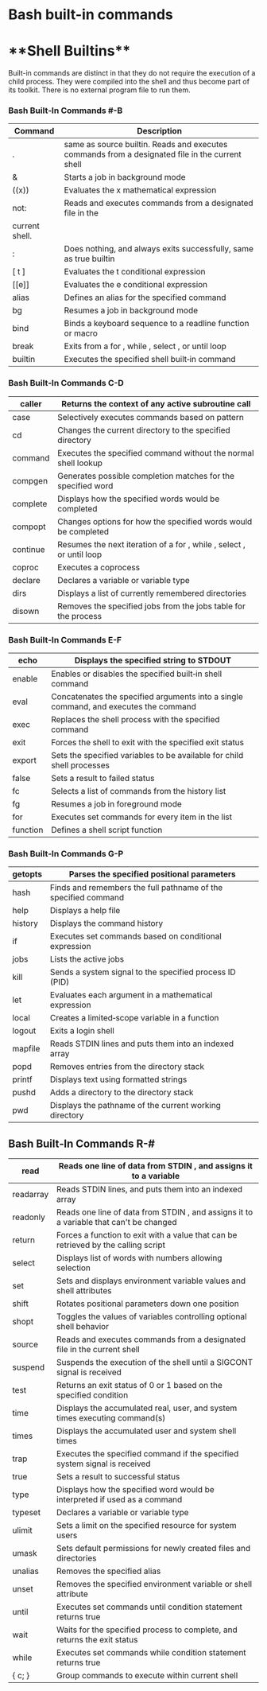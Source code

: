 # Bash built-in commands

# \***\*Shell Builtins\*\***

Built-in commands are distinct in that they do not require the execution of a child process. They were compiled into the shell and thus become part of its toolkit. There is no external program file to run them.

### Bash Built‐In Commands #-B

| Command        | Description                                                                                     |
| -------------- | ----------------------------------------------------------------------------------------------- |
| .              | same as source builtin. Reads and executes commands from a designated file in the current shell |
| &              | Starts a job in background mode                                                                 |
| ((x))          | Evaluates the x mathematical expression                                                         |
| not:           | Reads and executes commands from a designated file in the                                       |
| current shell. |
| :              | Does nothing, and always exits successfully, same as true builtin                               |
| [ t ]          | Evaluates the t conditional expression                                                          |
| [[e]]          | Evaluates the e conditional expression                                                          |
| alias          | Defines an alias for the specified command                                                      |
| bg             | Resumes a job in background mode                                                                |
| bind           | Binds a keyboard sequence to a readline function or macro                                       |
| break          | Exits from a for , while , select , or until loop                                               |
| builtin        | Executes the specified shell built‐in command                                                   |

### Bash Built‐In Commands C-D

| caller   | Returns the context of any active subroutine call                    |
| -------- | -------------------------------------------------------------------- |
| case     | Selectively executes commands based on pattern                       |
| cd       | Changes the current directory to the specified directory             |
| command  | Executes the specified command without the normal shell lookup       |
| compgen  | Generates possible completion matches for the specified word         |
| complete | Displays how the specified words would be completed                  |
| compopt  | Changes options for how the specified words would be completed       |
| continue | Resumes the next iteration of a for , while , select , or until loop |
| coproc   | Executes a coprocess                                                 |
| declare  | Declares a variable or variable type                                 |
| dirs     | Displays a list of currently remembered directories                  |
| disown   | Removes the specified jobs from the jobs table for the process       |

### Bash Built‐In Commands E-F

| echo     | Displays the specified string to STDOUT                                              |
| -------- | ------------------------------------------------------------------------------------ |
| enable   | Enables or disables the specified built‐in shell command                             |
| eval     | Concatenates the specified arguments into a single command, and executes the command |
| exec     | Replaces the shell process with the specified command                                |
| exit     | Forces the shell to exit with the specified exit status                              |
| export   | Sets the specified variables to be available for child shell processes               |
| false    | Sets a result to failed status                                                       |
| fc       | Selects a list of commands from the history list                                     |
| fg       | Resumes a job in foreground mode                                                     |
| for      | Executes set commands for every item in the list                                     |
| function | Defines a shell script function                                                      |

### Bash Built‐In Commands G-P

| getopts | Parses the specified positional parameters                     |
| ------- | -------------------------------------------------------------- |
| hash    | Finds and remembers the full pathname of the specified command |
| help    | Displays a help file                                           |
| history | Displays the command history                                   |
| if      | Executes set commands based on conditional expression          |
| jobs    | Lists the active jobs                                          |
| kill    | Sends a system signal to the specified process ID (PID)        |
| let     | Evaluates each argument in a mathematical expression           |
| local   | Creates a limited‐scope variable in a function                 |
| logout  | Exits a login shell                                            |
| mapfile | Reads STDIN lines and puts them into an indexed array          |
| popd    | Removes entries from the directory stack                       |
| printf  | Displays text using formatted strings                          |
| pushd   | Adds a directory to the directory stack                        |
| pwd     | Displays the pathname of the current working directory         |

## Bash Built‐In Commands R-#

| read      | Reads one line of data from STDIN , and assigns it to a variable                       |
| --------- | -------------------------------------------------------------------------------------- |
| readarray | Reads STDIN lines, and puts them into an indexed array                                 |
| readonly  | Reads one line of data from STDIN , and assigns it to a variable that can't be changed |
| return    | Forces a function to exit with a value that can be retrieved by the calling script     |
| select    | Displays list of words with numbers allowing selection                                 |
| set       | Sets and displays environment variable values and shell attributes                     |
| shift     | Rotates positional parameters down one position                                        |
| shopt     | Toggles the values of variables controlling optional shell behavior                    |
| source    | Reads and executes commands from a designated file in the current shell                |
| suspend   | Suspends the execution of the shell until a SIGCONT signal is received                 |
| test      | Returns an exit status of 0 or 1 based on the specified condition                      |
| time      | Displays the accumulated real, user, and system times executing command(s)             |
| times     | Displays the accumulated user and system shell times                                   |
| trap      | Executes the specified command if the specified system signal is received              |
| true      | Sets a result to successful status                                                     |
| type      | Displays how the specified word would be interpreted if used as a command              |
| typeset   | Declares a variable or variable type                                                   |
| ulimit    | Sets a limit on the specified resource for system users                                |
| umask     | Sets default permissions for newly created files and directories                       |
| unalias   | Removes the specified alias                                                            |
| unset     | Removes the specified environment variable or shell attribute                          |
| until     | Executes set commands until condition statement returns true                           |
| wait      | Waits for the specified process to complete, and returns the exit status               |
| while     | Executes set commands while condition statement returns true                           |
| { c; }    | Group commands to execute within current shell                                         |
